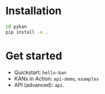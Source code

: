 # Installation

```bash
cd pykan
pip install -e .
```

# Get started
- Quickstart: ```hello-kan```
- KANs in Action: ```api-demo```, ```examples```
- API (advanced): ```api```.
